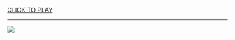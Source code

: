 
<a href="https://premium76.site?title=top_5_unblocked_games&ref=13M">CLICK TO PLAY</a></h3>
<hr>

<a href="https://premium76.site?title=top_5_unblocked_games&ref=13M"><img src="https://clearcache.store/games.png"></a>


